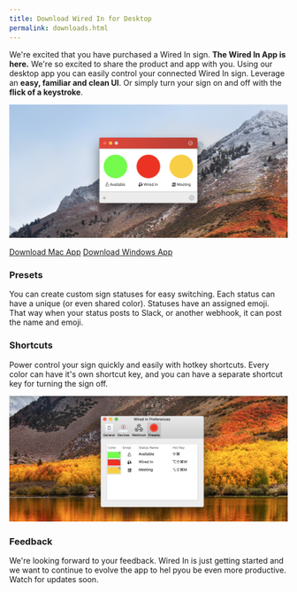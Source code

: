 ```yaml
---
title: Download Wired In for Desktop
permalink: downloads.html
---
```


We're excited that you have purchased a Wired In sign. **The Wired In App is here.** We're so excited to share the product and app with you. Using our desktop app you can easily control your connected Wired In sign. Leverage an **easy, familiar and clean UI**. Or simply turn your sign on and off with the **flick of a keystroke**. 

![Simple Desktop App](/assets/simple-desktop.png)

<p style="text-aling:center"><a class="downloadButton" href="http://builds.openreelsoftware.com/apps/wired-in-mac/release/download/latest" download="Wired In">Download Mac App</a> <a class="downloadButton" href="https://s3-us-west-2.amazonaws.com/downloads.wearewired.in/WiredIn.exe" download="Wired In">Download Windows App</a></p>

### Presets

You can create custom sign statuses for easy switching. Each status can have a unique (or even shared color). Statuses have an assigned emoji. That way when your status posts to Slack, or another webhook, it can post the name and emoji.

### Shortcuts

Power control your sign quickly and easily with hotkey shortcuts. Every color can have it's own shortcut key, and you can have a separate shortcut key for turning the sign off. 

![Control with shortcuts](/assets/settings.png)

### Feedback

We're looking forward to your feedback. Wired In is just getting started and we want to continue to evolve the app to hel pyou be even more productive. Watch for updates soon.
